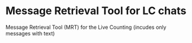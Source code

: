 # Message Retrieval Tool for LC chats
Message Retrieval Tool (MRT) for the Live Counting (incudes only messages with text)

